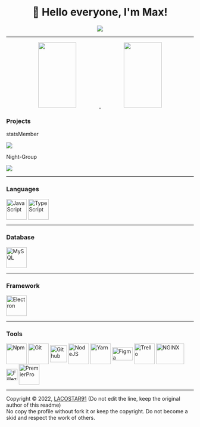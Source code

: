 <h1 align="center">👋 Hello everyone, I'm Max!</h1>

<div align="center">
  <a href='discord://-/users/393807140013342722'>
    <img src="https://lanyard.cnrad.dev/api/393807140013342722?idleMessage=Wait..."/>
  </a>
</div>

<hr>

<div align="center">
  <a href='https://discord.gg/2HYMjnZxjC'>
    <img height="175em" width="45%" src="https://github-readme-stats.vercel.app/api?username=MaxLeLoup&count_private=true&show_icons=true&include_all_commits=true&theme=codeSTACKr"/>
    <img height="175em" width="45%" src="https://github-readme-stats.vercel.app/api/top-langs/?username=MaxLeLoup&lang=FR&theme=codeSTACKr"/>
  </a>
</div>

<h3>Projects</h3>
<div>

<div>
    <p>statsMember</p>
    <a href="https://discord.gg/2HYMjnZxjC" target="_blank">
      <img src="https://img.shields.io/badge/Discord-7289DA?style=for-the-badge&logo=discord&logoColor=white" target="_blank">
    </a>
    <p>Night-Group</p>
    <a href="https://discord.gg/2YGTq5tdWV" target="_blank">
      <img src="https://img.shields.io/badge/Discord-7289DA?style=for-the-badge&logo=discord&logoColor=white" target="_blank">
    </a>
</div>

<hr>

<h3>Languages</h3>
<img align="center" alt="JavaScript" height="55" width="55" src="https://cdn.jsdelivr.net/gh/devicons/devicon/icons/javascript/javascript-plain.svg">
<img align="center" alt="TypeScript" height="55" width="55" src="https://cdn.jsdelivr.net/gh/devicons/devicon/icons/typescript/typescript-original.svg">

<hr>

<h3>Database</h3>
<img align="center" alt="MySQL" height="55" width="55" src="https://cdn.jsdelivr.net/gh/devicons/devicon/icons/mysql/mysql-original-wordmark.svg">

<hr>

<h3>Framework</h3>
<img align="center" alt="Electron" height="55" width="55" src="https://cdn.jsdelivr.net/gh/devicons/devicon/icons/electron/electron-original.svg">

<hr>
<h3>Tools</h3>
<img align="center" alt="Npm" height="55" width="55" src="https://cdn.jsdelivr.net/gh/devicons/devicon/icons/npm/npm-original-wordmark.svg">
<img align="center" alt="Git" height="55" width="55" src="https://cdn.jsdelivr.net/gh/devicons/devicon/icons/git/git-plain-wordmark.svg" />
<img align="center" alt="Github" height="45" width="45" src="https://cdn.jsdelivr.net/gh/devicons/devicon/icons/github/github-original.svg" />
<img align="center" alt="NodeJS" height="55" width="55" src="https://cdn.jsdelivr.net/gh/devicons/devicon/icons/nodejs/nodejs-original-wordmark.svg">
<img align="center" alt="Yarn" height="55" width="55" src="https://cdn.jsdelivr.net/gh/devicons/devicon/icons/yarn/yarn-original-wordmark.svg">
<img align="center" alt="Figma" height="35" width="55" src="https://cdn.jsdelivr.net/gh/devicons/devicon/icons/figma/figma-original.svg" />
<img align="center" alt="Trello" height="55" width="55" src="https://cdn.jsdelivr.net/gh/devicons/devicon/icons/trello/trello-plain-wordmark.svg" />
<img align="center" alt="NGINX" height="55" width="75" src="https://cdn.jsdelivr.net/gh/devicons/devicon/icons/nginx/nginx-original.svg">
<img align="center" alt="Fillezilla" height="30" width="30" src="https://cdn.jsdelivr.net/gh/devicons/devicon/icons/filezilla/filezilla-plain.svg">
<img align="center" alt="PremierPro" height="55" width="55" src="https://cdn.jsdelivr.net/npm/simple-icons@3.13.0/icons/adobepremierepro.svg">
  
   <hr>
  Copyright ©️ 2022, <a href="https://github.com/LACOSTAR91">LACOSTAR91</a> (Do not edit the line, keep the original author of this readme)</br>
  No copy the profile without fork it or keep the copyright. Do not become a skid and respect the work of others.
  <!-- Original author: https://github.com/LACOSTAR91 -->
